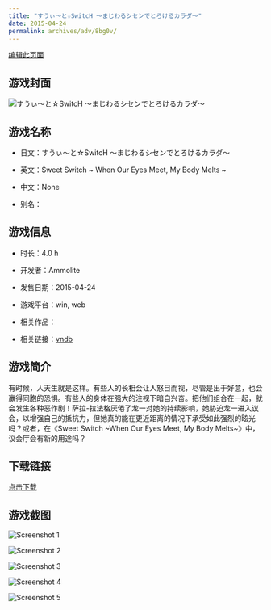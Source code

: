 ```yaml
---
title: "すうぃ～と☆SwitcH ～まじわるシセンでとろけるカラダ～"
date: 2015-04-24
permalink: archives/adv/8bg0v/
---
```

[编辑此页面](https://github.com/ACG-3/ADV3-source/blob/main/source/_posts/%E3%81%99%E3%81%86%E3%81%83%EF%BD%9E%E3%81%A8%E2%98%86SwitcH%20%EF%BD%9E%E3%81%BE%E3%81%98%E3%82%8F%E3%82%8B%E3%82%B7%E3%82%BB%E3%83%B3%E3%81%A7%E3%81%A8%E3%82%8D%E3%81%91%E3%82%8B%E3%82%AB%E3%83%A9%E3%83%80%EF%BD%9E.md)

## 游戏封面

![すうぃ～と☆SwitcH ～まじわるシセンでとろけるカラダ～](https://pan.timero.xyz/d/onedrive/img_lib_001/%E3%81%99%E3%81%86%E3%81%83%EF%BD%9E%E3%81%A8%E2%98%86SwitcH%20%EF%BD%9E%E3%81%BE%E3%81%98%E3%82%8F%E3%82%8B%E3%82%B7%E3%82%BB%E3%83%B3%E3%81%A7%E3%81%A8%E3%82%8D%E3%81%91%E3%82%8B%E3%82%AB%E3%83%A9%E3%83%80%EF%BD%9E_cover.avif)


## 游戏名称

- 日文：すうぃ～と☆SwitcH ～まじわるシセンでとろけるカラダ～
- 英文：Sweet Switch ~ When Our Eyes Meet, My Body Melts ~
- 中文：None

- 别名：


## 游戏信息

- 时长：4.0 h
- 开发者：Ammolite
- 发售日期：2015-04-24
- 游戏平台：win, web
- 相关作品：

- 相关链接：[vndb](https://vndb.org/v16874)


## 游戏简介

有时候，人天生就是这样。有些人的长相会让人怒目而视，尽管是出于好意，也会赢得同胞的恐惧。有些人的身体在强大的注视下暗自兴奋。把他们组合在一起，就会发生各种恶作剧！萨拉-拉法格厌倦了龙一对她的持续影响，她胁迫龙一进入议会，以增强自己的抵抗力，但她真的能在更近距离的情况下承受如此强烈的眩光吗？或者，在《Sweet Switch ~When Our Eyes Meet, My Body Melts~》中，议会厅会有新的用途吗？




## 下载链接

[点击下载](https://pan.timero.xyz/onedrive/adv_lib_001/%E3%81%99%E3%81%86%E3%81%83%EF%BD%9E%E3%81%A8%E2%98%86SwitcH%20%EF%BD%9E%E3%81%BE%E3%81%98%E3%82%8F%E3%82%8B%E3%82%B7%E3%82%BB%E3%83%B3%E3%81%A7%E3%81%A8%E3%82%8D%E3%81%91%E3%82%8B%E3%82%AB%E3%83%A9%E3%83%80%EF%BD%9E)


## 游戏截图


![Screenshot 1](https://pan.timero.xyz/d/onedrive/img_lib_001/%E3%81%99%E3%81%86%E3%81%83%EF%BD%9E%E3%81%A8%E2%98%86SwitcH%20%EF%BD%9E%E3%81%BE%E3%81%98%E3%82%8F%E3%82%8B%E3%82%B7%E3%82%BB%E3%83%B3%E3%81%A7%E3%81%A8%E3%82%8D%E3%81%91%E3%82%8B%E3%82%AB%E3%83%A9%E3%83%80%EF%BD%9E_Screenshot_1.avif)

![Screenshot 2](https://pan.timero.xyz/d/onedrive/img_lib_001/%E3%81%99%E3%81%86%E3%81%83%EF%BD%9E%E3%81%A8%E2%98%86SwitcH%20%EF%BD%9E%E3%81%BE%E3%81%98%E3%82%8F%E3%82%8B%E3%82%B7%E3%82%BB%E3%83%B3%E3%81%A7%E3%81%A8%E3%82%8D%E3%81%91%E3%82%8B%E3%82%AB%E3%83%A9%E3%83%80%EF%BD%9E_Screenshot_2.avif)

![Screenshot 3](https://pan.timero.xyz/d/onedrive/img_lib_001/%E3%81%99%E3%81%86%E3%81%83%EF%BD%9E%E3%81%A8%E2%98%86SwitcH%20%EF%BD%9E%E3%81%BE%E3%81%98%E3%82%8F%E3%82%8B%E3%82%B7%E3%82%BB%E3%83%B3%E3%81%A7%E3%81%A8%E3%82%8D%E3%81%91%E3%82%8B%E3%82%AB%E3%83%A9%E3%83%80%EF%BD%9E_Screenshot_3.avif)

![Screenshot 4](https://pan.timero.xyz/d/onedrive/img_lib_001/%E3%81%99%E3%81%86%E3%81%83%EF%BD%9E%E3%81%A8%E2%98%86SwitcH%20%EF%BD%9E%E3%81%BE%E3%81%98%E3%82%8F%E3%82%8B%E3%82%B7%E3%82%BB%E3%83%B3%E3%81%A7%E3%81%A8%E3%82%8D%E3%81%91%E3%82%8B%E3%82%AB%E3%83%A9%E3%83%80%EF%BD%9E_Screenshot_4.avif)

![Screenshot 5](https://pan.timero.xyz/d/onedrive/img_lib_001/%E3%81%99%E3%81%86%E3%81%83%EF%BD%9E%E3%81%A8%E2%98%86SwitcH%20%EF%BD%9E%E3%81%BE%E3%81%98%E3%82%8F%E3%82%8B%E3%82%B7%E3%82%BB%E3%83%B3%E3%81%A7%E3%81%A8%E3%82%8D%E3%81%91%E3%82%8B%E3%82%AB%E3%83%A9%E3%83%80%EF%BD%9E_Screenshot_5.avif)

